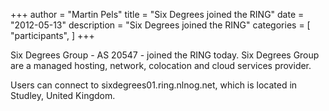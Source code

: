 +++
author = "Martin Pels"
title = "Six Degrees joined the RING"
date = "2012-05-13"
description = "Six Degrees joined the RING"
categories = [
    "participants",
]
+++

Six Degrees Group - AS 20547 - joined the RING today. Six Degrees Group are a managed hosting, network, colocation and cloud services provider.

Users can connect to sixdegrees01.ring.nlnog.net, which is located in Studley, United Kingdom.

